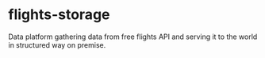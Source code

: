 # flights-storage
Data platform gathering data from free flights API and serving it to the world in structured way on premise.
